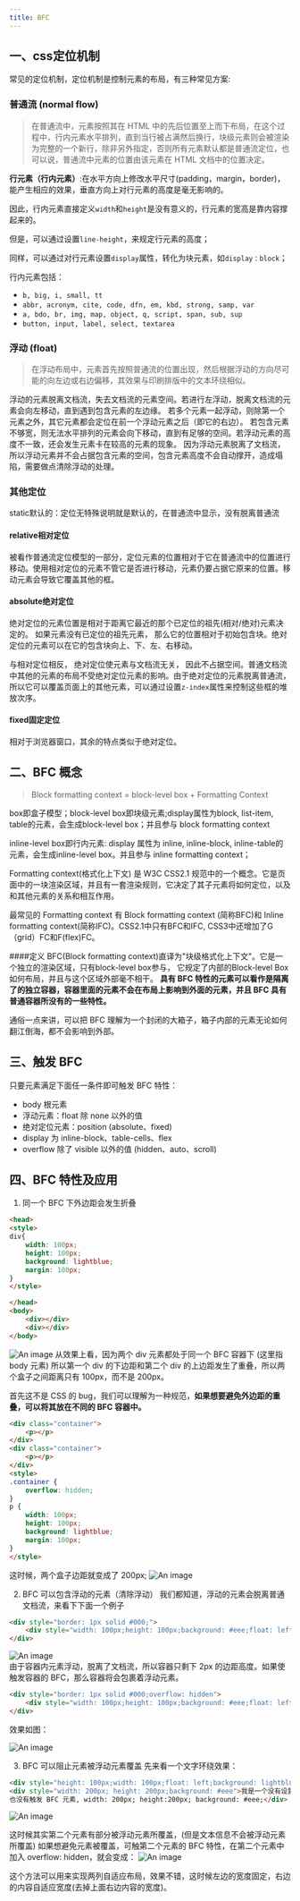 ```yaml
---
title: BFC
---
```

## 一、css定位机制
常见的定位机制，定位机制是控制元素的布局，有三种常见方案:
### 普通流 (normal flow)
> 在普通流中，元素按照其在 HTML 中的先后位置至上而下布局，在这个过程中，行内元素水平排列，直到当行被占满然后换行，块级元素则会被渲染为完整的一个新行，除非另外指定，否则所有元素默认都是普通流定位，也可以说，普通流中元素的位置由该元素在 HTML 文档中的位置决定。

**行元素（行内元素）**:在水平方向上修改水平尺寸(padding，margin，border)，能产生相应的效果，垂直方向上对行元素的高度是毫无影响的。

因此，行内元素直接定义`width`和`height`是没有意义的，行元素的宽高是靠内容撑起来的。

但是，可以通过设置`line-height`，来规定行元素的高度；

同样，可以通过对行元素设置`display`属性，转化为块元素，如`display：block`；

行内元素包括： 
- `b, big, i, small, tt`
- `abbr, acronym, cite, code, dfn, em, kbd, strong, samp, var`
- `a, bdo, br, img, map, object, q, script, span, sub, sup`
- `button, input, label, select, textarea`

### 浮动 (float)
> 在浮动布局中，元素首先按照普通流的位置出现，然后根据浮动的方向尽可能的向左边或右边偏移，其效果与印刷排版中的文本环绕相似。

浮动的元素脱离文档流，失去文档流的元素空间。若进行左浮动，脱离文档流的元素会向左移动，直到遇到包含元素的左边缘。
若多个元素一起浮动，则除第一个元素之外，其它元素都会定位在前一个浮动元素之后（即它的右边）。
若包含元素不够宽，则无法水平排列的元素会向下移动，直到有足够的空间。若浮动元素的高度不一致，还会发生元素卡在较高的元素的现象。
因为浮动元素脱离了文档流，所以浮动元素并不会占据包含元素的空间，包含元素高度不会自动撑开，造成塌陷，需要做点清除浮动的处理。
### 其他定位
static默认的：定位无特殊说明就是默认的，在普通流中显示，没有脱离普通流

#### relative相对定位
被看作普通流定位模型的一部分，定位元素的位置相对于它在普通流中的位置进行移动。使用相对定位的元素不管它是否进行移动，元素仍要占据它原来的位置。移动元素会导致它覆盖其他的框。

#### absolute绝对定位
绝对定位的元素位置是相对于距离它最近的那个已定位的祖先(相对/绝对)元素决定的。 如果元素没有已定位的祖先元素， 那么它的位置相对于初始包含块。绝对定位的元素可以在它的包含块向上、下、左、右移动。

与相对定位相反， 绝对定位使元素与文档流无关， 因此不占据空间。普通文档流中其他的元素的布局不受绝对定位元素的影响。由于绝对定位的元素脱离普通流，所以它可以覆盖页面上的其他元素，可以通过设置`z-index`属性来控制这些框的堆放次序。


#### fixed固定定位
 相对于浏览器窗口，其余的特点类似于绝对定位。
## 二、BFC 概念
> Block formatting context = block-level box + Formatting Context

box即盒子模型；block-level box即块级元素;display属性为block, list-item, table的元素，会生成block-level box；并且参与 block formatting context

inline-level box即行内元素: display 属性为 inline, inline-block, inline-table的元素，会生成inline-level box。并且参与 inline formatting context；

Formatting context(格式化上下文) 是 W3C CSS2.1 规范中的一个概念。它是页面中的一块渲染区域，并且有一套渲染规则，它决定了其子元素将如何定位，以及和其他元素的关系和相互作用。

最常见的 Formatting context 有 Block formatting context (简称BFC)和 Inline formatting context(简称IFC)。CSS2.1中只有BFC和IFC, CSS3中还增加了G（grid）FC和F(flex)FC。
 
####定义
BFC(Block formatting context)直译为"块级格式化上下文"。它是一个独立的渲染区域，只有block-level box参与， 它规定了内部的Block-level Box如何布局，并且与这个区域外部毫不相干。
 **具有 BFC 特性的元素可以看作是隔离了的独立容器，容器里面的元素不会在布局上影响到外面的元素，并且 BFC 具有普通容器所没有的一些特性。**
 
 通俗一点来讲，可以把 BFC 理解为一个封闭的大箱子，箱子内部的元素无论如何翻江倒海，都不会影响到外部。
 
## 三、触发 BFC
 只要元素满足下面任一条件即可触发 BFC 特性： 
 - body 根元素
 - 浮动元素：float 除 none 以外的值
 - 绝对定位元素：position (absolute、fixed)
 - display 为 inline-block、table-cells、flex
 - overflow 除了 visible 以外的值 (hidden、auto、scroll)

## 四、BFC 特性及应用
1. 同一个 BFC 下外边距会发生折叠 
```html
<head>
<style>
div{
    width: 100px;
    height: 100px;
    background: lightblue;
    margin: 100px;
}
</style>

</head>
<body>
    <div></div>
    <div></div>
</body>
```
![An image](./imgs/a.png)
从效果上看，因为两个 div 元素都处于同一个 BFC 容器下 (这里指 body 元素) 所以第一个 div 的下边距和第二个 div 的上边距发生了重叠，所以两个盒子之间距离只有 100px，而不是 200px。

首先这不是 CSS 的 bug，我们可以理解为一种规范，**如果想要避免外边距的重叠，可以将其放在不同的 BFC 容器中。**

```html
<div class="container">
    <p></p>
</div>
<div class="container">
    <p></p>
</div>
<style>
.container {
    overflow: hidden;
}
p {
    width: 100px;
    height: 100px;
    background: lightblue;
    margin: 100px;
}
</style>
```

这时候，两个盒子边距就变成了 200px;
![An image](./imgs/b.png) 

2. BFC 可以包含浮动的元素（清除浮动）
我们都知道，浮动的元素会脱离普通文档流，来看下下面一个例子
```html
<div style="border: 1px solid #000;">
    <div style="width: 100px;height: 100px;background: #eee;float: left;"></div>
</div>
```
![An image](./imgs/c.png)  
由于容器内元素浮动，脱离了文档流，所以容器只剩下 2px 的边距高度。如果使触发容器的 BFC，那么容器将会包裹着浮动元素。

```html
<div style="border: 1px solid #000;overflow: hidden">
    <div style="width: 100px;height: 100px;background: #eee;float: left;"></div>
</div>
```
效果如图：

![An image](./imgs/d.png) 

3. BFC 可以阻止元素被浮动元素覆盖 
先来看一个文字环绕效果：
```html
<div style="height: 100px;width: 100px;float: left;background: lightblue">我是一个左浮动的元素</div>
<div style="width: 200px; height: 200px;background: #eee">我是一个没有设置浮动, 
也没有触发 BFC 元素, width: 200px; height:200px; background: #eee;</div>
```
![An image](./imgs/e.png) 

这时候其实第二个元素有部分被浮动元素所覆盖，(但是文本信息不会被浮动元素所覆盖) 如果想避免元素被覆盖，可触第二个元素的 BFC 特性，在第二个元素中加入 overflow: hidden，就会变成：
![An image](./imgs/f.png) 

这个方法可以用来实现两列自适应布局，效果不错，这时候左边的宽度固定，右边的内容自适应宽度(去掉上面右边内容的宽度)。
